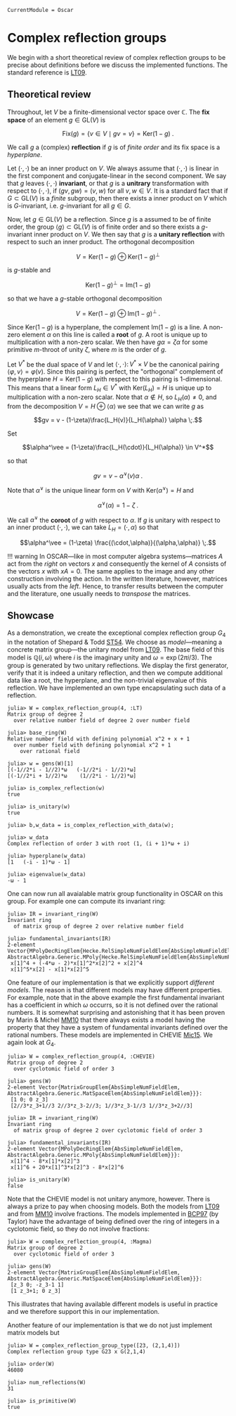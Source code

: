```@meta
CurrentModule = Oscar
```

# Complex reflection groups

We begin with a short theoretical review of complex reflection groups to be precise about definitions before we discuss the implemented functions. The standard reference is [LT09](@cite).

## Theoretical review

Throughout, let $V$ be a finite-dimensional vector space over $\mathbb{C}$. The **fix space** of an element $g \in \mathrm{GL}(V)$ is 

$$\mathrm{Fix}(g) = \{ v \in V \mid gv = v \} = \mathrm{Ker}(1-g) \;.$$

We call $g$ a (complex) **reflection** if $g$ is of *finite order* and its fix space is a *hyperplane*. 

Let $(\cdot, \cdot)$ be an inner product on $V$. We always assume that $(\cdot, \cdot)$ is linear in the first component and conjugate-linear in the second component. We say that $g$ leaves $(\cdot,\cdot)$ **invariant**, or that $g$ is a **unitrary** transformation with respect to $(\cdot,\cdot)$, if $(gv,gw) = (v,w)$ for all $v,w \in V$. It is a standard fact that if $G \subset \mathrm{GL}(V)$ is a *finite* subgroup, then there exists a inner product on $V$ which is $G$-invariant, i.e. $g$-invariant for all $g \in G$.

Now, let $g \in \mathrm{GL}(V)$ be a reflection. Since $g$ is a assumed to be of finite order, the group $\langle g \rangle \subset \mathrm{GL}(V)$ is of finite order and so there exists a $g$-invariant inner product on $V$. We then say that $g$ is a **unitary reflection** with respect to such an inner product. The orthogonal decomposition

$$V = \mathrm{Ker}(1-g) \oplus \mathrm{Ker}(1-g)^\perp$$

is $g$-stable and

$$\mathrm{Ker}(1-g)^\perp = \mathrm{Im}(1-g)$$

so that we have a $g$-stable orthogonal decomposition

$$V = \mathrm{Ker}(1-g) \oplus \mathrm{Im}(1-g)^\perp \;.$$

Since $\mathrm{Ker}(1-g)$ is a hyperplane, the complement $\mathrm{Im}(1-g)$ is a line. A non-zero element $\alpha$ on this line is called a **root** of $g$. A root is unique up to multiplication with a non-zero scalar. We then have $g \alpha = \zeta \alpha$ for some primitive $m$-throot of unity $\zeta$, where $m$ is the order of $g$.

Let $V^*$ be the dual space of $V$ and let $\langle \cdot, \cdot \rangle \colon V^* \times V$ be the canonical pairing $\langle \varphi,v \rangle = \varphi(v)$. Since this pairing is perfect, the "orthogonal" complement of the hyperplane $H = \mathrm{Ker}(1-g)$ with respect to this pairing is 1-dimensional. This means that a linear form $L_H \in V^*$ with $\mathrm{Ker}(L_H) = H$ is unique up to multiplication with a non-zero scalar. Note that $\alpha \notin H$, so $L_H(\alpha) \neq 0$, and from the decomposition $V = H \oplus \langle \alpha \rangle$ we see that we can write $g$ as

$$gv = v - (1-\zeta)\frac{L_H(v)}{L_H(\alpha)} \alpha \;.$$

Set

$$\alpha^\vee = (1-\zeta)\frac{L_H(\cdot)}{L_H(\alpha)} \in V^*$$

so that

$$gv = v - \alpha^\vee(v) \alpha \;.$$

Note that $\alpha^\vee$ is the unique linear form on $V$ with $\mathrm{Ker}(\alpha^\vee) = H$ and

$$\alpha^\vee(\alpha) = 1-\zeta \;.$$

We call $\alpha^\vee$ the **coroot** of $g$ with respect to $\alpha$. If $g$ is unitary with respect to an inner product $(\cdot, \cdot)$, we can take $L_H = (\cdot,\alpha)$ so that 

$$\alpha^\vee = (1-\zeta) \frac{(\cdot,\alpha)}{(\alpha,\alpha)} \;.$$



!!! warning
    In OSCAR—like in most computer algebra systems—matrices $A$ act from the *right* on vectors $x$ and consequently the kernel of $A$ consists of the vectors $x$ with $xA = 0$. The same applies to the image and any other construction involving the action. In the written literature, however, matrices usually acts from the *left*. Hence, to transfer results between the computer and the literature, one usually needs to *transpose* the matrices.

 

## Showcase
As a demonstration, we create the exceptional complex reflection group $G_{4}$ in the
notation of Shepard & Todd [ST54](@cite). We choose as *model*—meaning a concrete matrix
group—the unitary model from [LT09](@cite). The base field of this model is
$\mathbb{Q}(i,\omega)$ where $i$ is the imaginary unity and $\omega = \exp(2\pi i/3)$. The
group is generated by two unitary reflections. We display the first generator, verify that
it is indeed a unitary reflection, and then we compute additional data like a root, the
hyperplane, and the non-trivial eigenvalue of this reflection. We have implemented an own
type encapsulating such data of a reflection.

```@juliarepl
julia> W = complex_reflection_group(4, :LT)
Matrix group of degree 2
  over relative number field of degree 2 over number field

julia> base_ring(W)
Relative number field with defining polynomial x^2 + x + 1
  over number field with defining polynomial x^2 + 1
    over rational field

julia> w = gens(W)[1]
[(-1//2*i - 1//2)*ω   (-1//2*i - 1//2)*ω]
[(-1//2*i + 1//2)*ω    (1//2*i - 1//2)*ω]

julia> is_complex_reflection(w)
true

julia> is_unitary(w)
true

julia> b,w_data = is_complex_reflection_with_data(w);

julia> w_data
Complex reflection of order 3 with root (1, (i + 1)*ω + i)

julia> hyperplane(w_data)
[1   (-i - 1)*ω - 1]

julia> eigenvalue(w_data)
-ω - 1
```

One can now run all avaialable matrix group functionality in OSCAR on this group. For 
example one can compute its invariant ring:

```@juliarepl
julia> IR = invariant_ring(W)
Invariant ring
  of matrix group of degree 2 over relative number field

julia> fundamental_invariants(IR)
2-element Vector{MPolyDecRingElem{Hecke.RelSimpleNumFieldElem{AbsSimpleNumFieldElem}, AbstractAlgebra.Generic.MPoly{Hecke.RelSimpleNumFieldElem{AbsSimpleNumFieldElem}}}}:
 x[1]^4 + (-4*ω - 2)*x[1]^2*x[2]^2 + x[2]^4
 x[1]^5*x[2] - x[1]*x[2]^5
```

One feature of our implementation is that we explicitly support *different models*. The
reason is that different models may have different properties. For example, note that in the
above example the first fundamental invariant has a coefficient in which $\omega$ occurrs,
so it is not defined over the rational numbers. It is somewhat surprising and astonishing
that it has been proven by Marin & Michel [MM10](@cite) that there always exists a model
having the property that they have a system of fundamental invariants defined over the
rational numbers. These models are implemented in CHEVIE [Mic15](@cite). We again look at
$G_4$.

```@juliarepl
julia> W = complex_reflection_group(4, :CHEVIE)
Matrix group of degree 2
  over cyclotomic field of order 3

julia> gens(W)
2-element Vector{MatrixGroupElem{AbsSimpleNumFieldElem, AbstractAlgebra.Generic.MatSpaceElem{AbsSimpleNumFieldElem}}}:
 [1 0; 0 z_3]
 [2//3*z_3+1//3 2//3*z_3-2//3; 1//3*z_3-1//3 1//3*z_3+2//3]

julia> IR = invariant_ring(W)
Invariant ring
  of matrix group of degree 2 over cyclotomic field of order 3

julia> fundamental_invariants(IR)
2-element Vector{MPolyDecRingElem{AbsSimpleNumFieldElem, AbstractAlgebra.Generic.MPoly{AbsSimpleNumFieldElem}}}:
 x[1]^4 - 8*x[1]*x[2]^3
 x[1]^6 + 20*x[1]^3*x[2]^3 - 8*x[2]^6

julia> is_unitary(W)
false
```

Note that the CHEVIE model is not unitary anymore, however. There is always a prize to pay
when choosing models. Both the models from [LT09](@cite) and from [MM10](@cite) involve
fractions. The models implemented in [BCP97](@cite) (by Taylor) have the advantage of being
defined over the ring of integers in a cyclotomic field, so they do not involve fractions:

```@juliarepl
julia> W = complex_reflection_group(4, :Magma)
Matrix group of degree 2
  over cyclotomic field of order 3

julia> gens(W)
2-element Vector{MatrixGroupElem{AbsSimpleNumFieldElem, AbstractAlgebra.Generic.MatSpaceElem{AbsSimpleNumFieldElem}}}:
 [z_3 0; -z_3-1 1]
 [1 z_3+1; 0 z_3]
```

This illustrates that having available different models is useful in practice and we
therefore support this in our implementation.

Another feature of our implementation is that we do not just implement matrix models but 

```@juliarepl
julia> W = complex_reflection_group_type([23, (2,1,4)])
Complex reflection group type G23 x G(2,1,4)

julia> order(W)
46080

julia> num_reflections(W)
31

julia> is_primitive(W)
true
```